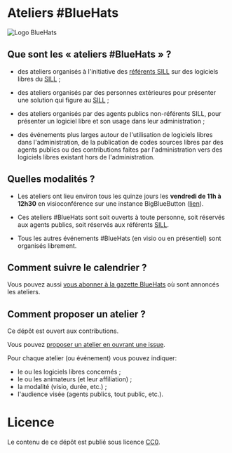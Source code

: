 Ateliers #BlueHats
======

![Logo BlueHats](https://www.numerique.gouv.fr/uploads/Visuel_article_Rejoignez%20la%20communaut%C3%A9%20Bluehats.jpg)

## Que sont les « ateliers #BlueHats » ?

- des ateliers organisés à l'initiative des [référents
  SILL](https://disic.github.io/sill/index.html) sur des logiciels
  libres du [SILL](https://sill.etalab.gouv.fr/) ;

- des ateliers organisés par des personnes extérieures pour présenter
  une solution qui figure au [SILL](https://sill.etalab.gouv.fr/) ;

- des ateliers organisés par des agents publics non-référents SILL,
  pour présenter un logiciel libre et son usage dans leur
  administration ;

- des événements plus larges autour de l'utilisation de logiciels
  libres dans l'administration, de la publication de codes sources
  libres par des agents publics ou des contributions faites par
  l'administration vers des logiciels libres existant hors de
  l'administration.

## Quelles modalités ?

- Les ateliers ont lieu environ tous les quinze jours les **vendredi
  de 11h à 12h30** en visioconférence sur une instance BigBlueButton
  ([lien](https://webinaire.numerique.gouv.fr//meeting/signin/362/creator/369/hash/84c9902a44b481830388d5d69c808eb669da0a5b)).

- Ces ateliers #BlueHats sont soit ouverts à toute personne, soit
  réservés aux agents publics, soit réservés aux référents
  [SILL](https://sill.etalab.gouv.fr/).

- Tous les autres événements #BlueHats (en visio ou en présentiel)
  sont organisés librement.
  
## Comment suivre le calendrier ?

Vous pouvez aussi [vous abonner à la gazette
BlueHats](https://code.gouv.fr/newsletters/subscribe/bluehats@mail.etalab.studio)
où sont annoncés les ateliers.

## Comment proposer un atelier ?

Ce dépôt est ouvert aux contributions.

Vous pouvez [proposer un atelier en ouvrant une issue](https://github.com/blue-hats/ateliers/issues/new?assignees=bzg&labels=Proposition&template=proposition-atelier.md&title=Proposition+%3A+).

Pour chaque atelier (ou événement) vous pouvez indiquer:

- le ou les logiciels libres concernés ;
- le ou les animateurs (et leur affiliation) ;
- la modalité (visio, durée, etc.) ;
- l'audience visée (agents publics, tout public, etc.).

# Licence

Le contenu de ce dépôt est publié sous licence [CC0](LICENSE).
